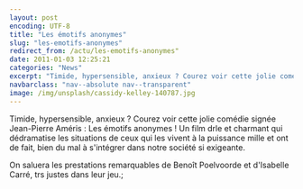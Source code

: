 ```yaml
---
layout: post
encoding: UTF-8
title: "Les émotifs anonymes"
slug: "les-emotifs-anonymes"
redirect_from: /actu/les-emotifs-anonymes"
date: 2011-01-03 12:25:21
categories: "News"
excerpt: "Timide, hypersensible, anxieux ? Courez voir cette jolie comédie signée Jean-Pierre Améris : Les émotifs anonymes !"
navbarclass: "nav--absolute nav--transparent"
image: /img/unsplash/cassidy-kelley-140787.jpg
---
```

Timide, hypersensible, anxieux ? Courez voir cette jolie comédie signée Jean-Pierre Améris : Les émotifs anonymes !
Un film drle et charmant qui dédramatise les situations de ceux qui les vivent à la puissance mille et ont de fait, bien du mal à s'intégrer dans notre société si exigeante.   
  
On saluera les prestations remarquables de Benoît Poelvoorde et d'Isabelle Carré, trs justes dans leur jeu.;